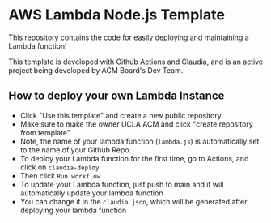 # AWS Lambda Node.js Template

This repository contains the code for easily deploying and maintaining a Lambda function!

This template is developed with Github Actions and Claudia, and is an active project being developed by ACM Board's Dev Team.

## How to deploy your own Lambda Instance

- Click "Use this template" and create a new public repository
- Make sure to make the owner UCLA ACM and click "create repository from template"
- Note, the name of your lambda function (`lambda.js`) is automatically set to the name of your Github Repo.
- To deploy your Lambda function for the first time, go to Actions, and click on `claudia-deploy`
- Then click `Run workflow`
- To update your Lambda function, just push to main and it will automatically update your lambda function
- You can change it in the `claudia.json`, which will be generated after deploying your lambda function
